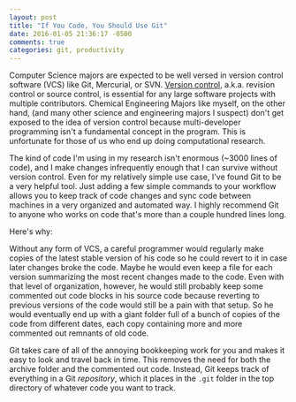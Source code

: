 ```yaml
---
layout: post
title: "If You Code, You Should Use Git"
date: 2016-01-05 21:36:17 -0500
comments: true
categories: git, productivity
---
```

Computer Science majors are expected to be well versed in version control software (VCS) like Git, Mercurial, or SVN. [Version control](https://en.wikipedia.org/wiki/Version_control), a.k.a. revision control or source control, is essential for any large software projects with multiple contributors. Chemical Engineering Majors like myself, on the other hand, (and many other science and engineering majors I suspect) don't get exposed to the idea of version control because multi-developer programming isn't a fundamental concept in the program. This is unfortunate for those of us who end up doing computational research.

The kind of code I'm using in my research isn't enormous (~3000 lines of code), and I make changes infrequently enough that I can survive without version control. Even for my relatively simple use case, I've found Git to be a very helpful tool. Just adding a few simple commands to your workflow allows you to keep track of code changes and sync code between machines in a very organized and automated way. I highly recommend Git to anyone who works on code that's more than a couple hundred lines long.

Here's why:
<!--more-->
Without any form of VCS, a careful programmer would regularly make copies of the latest stable version of his code so he could revert to it in case later changes broke the code. Maybe he would even keep a file for each version summarizing the most recent changes made to the code. Even with that level of organization, however, he would still probably keep some commented out code blocks in his source code because reverting to previous versions of the code would still be a pain with that setup. So he would eventually end up with a giant folder full of a bunch of copies of the code from different dates, each copy containing more and more commented out remnants of old code.

Git takes care of all of the annoying bookkeeping work for you and makes it easy to look and travel back in time. This removes the need for both the archive folder and the commented out code. Instead, Git keeps track of everything in a Git *repository*, which it places in the `.git` folder in the top directory of whatever code you want to track.

